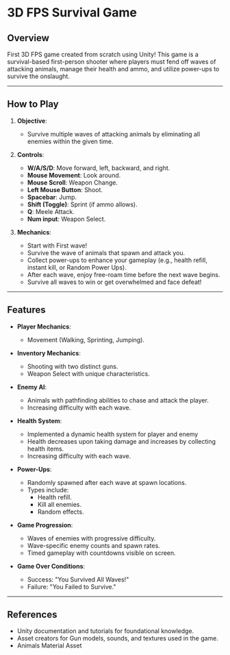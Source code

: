 # 3D FPS Survival Game

## Overview

First 3D FPS game created from scratch using Unity! This game is a survival-based first-person shooter where players must fend off waves of attacking animals, manage their health and ammo, and utilize power-ups to survive the onslaught.

---

## How to Play

1. **Objective**:
   - Survive multiple waves of attacking animals by eliminating all enemies within the given time.

2. **Controls**:
   - **W/A/S/D**: Move forward, left, backward, and right.
   - **Mouse Movement**: Look around.
   - **Mouse Scroll**: Weapon Change.
   - **Left Mouse Button**: Shoot.
   - **Spacebar**: Jump.
   - **Shift (Toggle)**: Sprint (if ammo allows).
   - **Q**: Meele Attack.
   - **Num input**: Weapon Select.


3. **Mechanics**:
   - Start with First wave!
   - Survive the wave of animals that spawn and attack you.
   - Collect power-ups to enhance your gameplay (e.g., health refill, instant kill, or Random Power Ups).
   - After each wave, enjoy free-roam time before the next wave begins.
   - Survive all waves to win or get overwhelmed and face defeat!

---

## Features

- **Player Mechanics**:
  - Movement (Walking, Sprinting, Jumping).

- **Inventory Mechanics**:
  - Shooting with two distinct guns.
  - Weapon Select with unique characteristics.

- **Enemy AI**:
  - Animals with pathfinding abilities to chase and attack the player.
  - Increasing difficulty with each wave.

- **Health System**:
  - Implemented a dynamic health system for player and enemy
  - Health decreases upon taking damage and increases by collecting health items.
  - Increasing difficulty with each wave.

- **Power-Ups**:
  - Randomly spawned after each wave at spawn locations.
  - Types include:
    - Health refill.
    - Kill all enemies.
    - Random effects.

- **Game Progression**:
  - Waves of enemies with progressive difficulty.
  - Wave-specific enemy counts and spawn rates.
  - Timed gameplay with countdowns visible on screen.

- **Game Over Conditions**:
  - Success: "You Survived All Waves!"
  - Failure: "You Failed to Survive."

---

## References

- Unity documentation and tutorials for foundational knowledge.
- Asset creators for Gun models, sounds, and textures used in the game.
- Animals Material Asset

